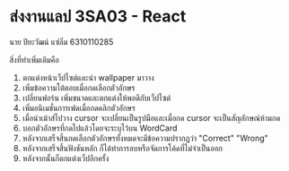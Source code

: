 # ส่งงานแลป 3SA03 - React
นาย ปิยะวัฒน์ แซ่ลิ่ม
6310110285

สิ่งที่ทำเพิ่มเติมคือ
1. ตกแต่งหน้าเว็ปไซต์และนำ wallpaper มาวาง
2. เพิ่มข้อความโต้ตอบเมื่อกดเลือกตัวอักษร
3. เปลี่ยนฟอร์น เพิ่มขนาดและตกแต่งให้พอดีกับเว็ปไซต์
4. เพิ่มอนิเมชั่นการเฟดเมื่อกดคลิกตัวอักษร
5. เมื่อนำเม้าส์ไปวาง cursor จะเปลี่ยนเป็นรูปมือและเมื่อกด cursor จะเป็นสัญลักษณ์ห้ามกด
6. บอกตัวอักษรที่กดไปแล้วโดยจะระบุไว้บน WordCard
7. หลังจากเสร็จสิ้นกดเลือกตัวอักษรทั้งหมดจะมีข้อความปรากฏว่า "Correct" "Wrong"
8. หลังจากเสร็จสิ้นฟังชันหลัก ก็ได้ทำการลบหรือจัดการโค้ดที่ไม่จำเป็นออก
9. หลังจากนั้นก็ตกแต่งเว็ปอีกครั้ง
